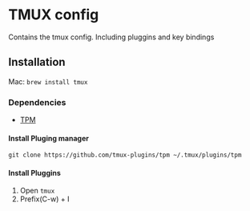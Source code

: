 # TMUX config
Contains the tmux config. Including pluggins and key bindings

## Installation
Mac: ```brew install tmux```

### Dependencies
- [TPM](https://github.com/tmux-plugins/tpm) 
#### Install Pluging manager
```git clone https://github.com/tmux-plugins/tpm ~/.tmux/plugins/tpm```

#### Install Pluggins
1. Open `tmux`
2. Prefix(C-w) + I
